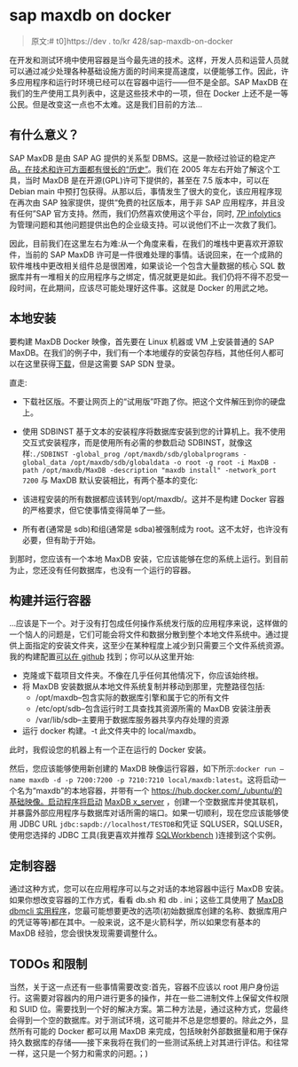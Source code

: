 # sap maxdb on docker

> 原文:# t0]https://dev . to/kr 428/sap-maxdb-on-docker

在开发和测试环境中使用容器是当今最先进的技术。这样，开发人员和运营人员就可以通过减少处理各种基础设施方面的时间来提高速度，以便能够工作。因此，许多应用程序和运行时环境已经可以在容器中运行——但不是全部。SAP MaxDB 在我们的生产使用工具列表中，这是这些技术中的一项，但在 Docker 上还不是一等公民。但是改变这一点也不太难。这是我们目前的方法…

## [](#whats-the-point)有什么意义？

SAP MaxDB 是由 SAP AG 提供的关系型 DBMS。这是一款经过验证的稳定产品[，在技术和许可方面都有很长的“历史”](https://en.wikipedia.org/wiki/MaxDB#History)。我们在 2005 年左右开始了解这个工具，当时 MaxDB 是在开源(GPL)许可下提供的，甚至在 7.5 版本中，可以在 Debian main 中预打包获得。从那以后，事情发生了很大的变化，该应用程序现在再次由 SAP 独家提供，提供“免费的社区版本，用于非 SAP 应用程序，并且没有任何”SAP 官方支持。然而，我们仍然喜欢使用这个平台，同时, [7P infolytics](http://infolytics.com/) 为管理问题和其他问题提供出色的企业级支持。可以说他们不止一次救了我们。

因此，目前我们在这里左右为难:从一个角度来看，在我们的堆栈中更喜欢开源软件，当前的 SAP MaxDB 许可是一件很难处理的事情。话说回来，在一个成熟的软件堆栈中更改相关组件总是很困难，如果谈论一个包含大量数据的核心 SQL 数据库并有一堆相关的应用程序与之绑定，情况就更是如此。我们仍将不得不忍受一段时间，在此期间，应该尽可能处理好这件事。这就是 Docker 的用武之地。

## [](#local-installation)本地安装

要构建 MaxDB Docker 映像，首先要在 Linux 机器或 VM 上安装普通的 SAP MaxDB。在我们的例子中，我们有一个本地缓存的安装包存档，其他任何人都可以在这里获得[下载](https://www.sap.com/community/topic/maxdb.html)，但是这需要 SAP SDN 登录。

直走:

*   下载社区版。不要让网页上的“试用版”吓跑了你。把这个文件解压到你的硬盘上。
*   使用 SDBINST 基于文本的安装程序将数据库安装到您的计算机上。我不使用交互式安装程序，而是使用所有必需的参数启动 SDBINST，就像这样:`./SDBINST -global_prog /opt/maxdb/sdb/globalprograms -global_data /opt/maxdb/sdb/globaldata -o root -g root -i MaxDB -path /opt/maxdb/MaxDB -description "maxdb install" -network_port 7200`
    与 MaxDB 默认安装相比，有两个基本的变化:

*   该进程安装的所有数据都应该转到/opt/maxdb/。这并不是构建 Docker 容器的严格要求，但它使事情变得简单了一些。

*   所有者(通常是 sdb)和组(通常是 sdba)被强制成为 root。这不太好，也许没有必要，但有助于开始。

到那时，您应该有一个本地 MaxDB 安装，它应该能够在您的系统上运行。到目前为止，您还没有任何数据库，也没有一个运行的容器。

## [](#building-and-running-the-container)构建并运行容器

…应该是下一个。对于没有打包成任何操作系统发行版的应用程序来说，这样做的一个恼人的问题是，它们可能会将文件和数据分散到整个本地文件系统中。通过提供上面指定的安装文件夹，这至少在某种程度上减少到只需要三个文件系统资源。我的构建配置[可以在 github](https://github.com/kr428/maxdb-docker) 找到；你可以从这里开始:

*   克隆或下载项目文件夹。不像在几乎任何其他情况下，你应该始终根。
*   将 MaxDB 安装数据从本地文件系统复制并移动到那里，完整路径包括:
    *   /opt/maxdb–包含实际的数据库引擎和属于它的所有文件
    *   /etc/opt/sdb–包含运行时工具查找其资源所需的 MaxDB 安装注册表
    *   /var/lib/sdb–主要用于数据库服务器共享内存处理的资源
*   运行 docker 构建。-t 此文件夹中的 local/maxdb。

此时，我假设您的机器上有一个正在运行的 Docker 安装。

然后，您应该能够使用新创建的 MaxDB 映像运行容器，如下所示:`docker run –name maxdb -d -p 7200:7200 -p 7210:7210 local/maxdb:latest`。这将启动一个名为“maxdb”的本地容器，并带有一个 https://hub.docker.com/_/ubuntu/的基础映像。启动程序将启动 [MaxDB x_server](https://help.sap.com/doc/saphelp_maxdb77/7.7/en-US/45/376baca05f6bf1e10000000a1553f6/frameset.htm) ，创建一个空数据库并使其联机，并暴露外部应用程序与数据库对话所需的端口。如果一切顺利，现在您应该能够使用 JDBC URL `jdbc:sapdb://localhost/TESTDB`和凭证 SQLUSER，SQLUSER，使用您选择的 JDBC 工具(我更喜欢并推荐 [SQLWorkbench](http://www.sql-workbench.net/) )连接到这个实例。

## [](#customizing-the-container)定制容器

通过这种方式，您可以在应用程序可以与之对话的本地容器中运行 MaxDB 安装。如果你想改变容器的工作方式，看看 db.sh 和 db . ini；这些工具使用了 [MaxDB dbmcli 实用程序](https://help.sap.com/saphelp_nw70/helpdata/en/a9/ffa841c0dadd34e10000000a1550b0/frameset.htm?frameset=/en/a0/f8a841c0dadc34e10000000a1550b0/frameset.htm&current_toc=/en/44/4885bdc64c0a67e10000000a422035/plain.htm&node_id=4&show_children=false)，您最可能想要更改的选项(初始数据库创建的名称、数据库用户的凭证等等)都在其中。一般来说，这不是火箭科学，所以如果您有基本的 MaxDB 经验，您会很快发现需要调整什么。

## [](#todos-and-limitations)TODOs 和限制

当然，关于这一点还有一些事情需要改变:首先，容器不应该以 root 用户身份运行。这需要对容器内的用户进行更多的操作，并在一些二进制文件上保留文件权限和 SUID 位。需要找到一个好的解决方案。第二种方法是，通过这种方式，您最终会得到一个空的数据库。对于测试环境，这可能并不总是您想要的。除此之外，显然所有可能的 Docker 都可以用 MaxDB 来完成，包括映射外部数据量和用于保存持久数据库的存储——接下来我将在我们的一些测试系统上对其进行评估。和往常一样，这只是一个努力和需求的问题。；)